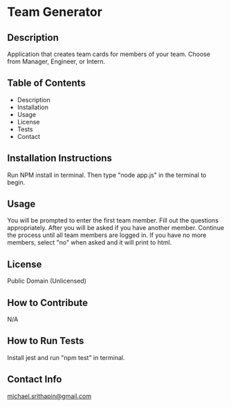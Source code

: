 # Team Generator
## Description
Application that creates team cards for members of your team.  Choose from Manager, Engineer, or Intern.
## Table of Contents
- Description
- Installation
- Usage
- License
- Tests
- Contact
## Installation Instructions
Run NPM install in terminal.  Then type "node app.js" in the terminal to begin.
## Usage
You will be prompted to enter the first team member.  Fill out the questions appropriately. After you will be asked if you have another member.  Continue the process until all team members are logged in.  If you have no more members, select "no" when asked and it will print to html.
## License
Public Domain (Unlicensed)
## How to Contribute
N/A
## How to Run Tests
Install jest and run "npm test" in terminal.
## Contact Info
michael.srithapin@gmail.com